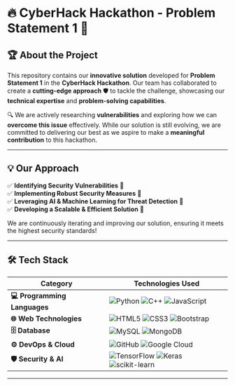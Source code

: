 # 🔥 CyberHack Hackathon - Problem Statement 1 🚀  

## 🏆 About the Project  

This repository contains our **innovative solution** developed for **Problem Statement 1** in the **CyberHack Hackathon**. Our team has collaborated to create a **cutting-edge approach** 🛡️ to tackle the challenge, showcasing our **technical expertise** and **problem-solving capabilities**.  

🔍 We are actively researching **vulnerabilities** and exploring how we can **overcome this issue** effectively. While our solution is still evolving, we are committed to delivering our best as we aspire to make a **meaningful contribution** to this hackathon.  

---

## 💡 Our Approach  

✅ **Identifying Security Vulnerabilities** 🔎  
✅ **Implementing Robust Security Measures** 🔐  
✅ **Leveraging AI & Machine Learning for Threat Detection** 🤖  
✅ **Developing a Scalable & Efficient Solution** 🚀  

We are continuously iterating and improving our solution, ensuring it meets the highest security standards!  

---

## 🛠️ Tech Stack  

| Category | Technologies Used |
|----------|------------------|
| **💻 Programming Languages** | ![Python](https://img.shields.io/badge/Python-3776AB?style=for-the-badge&logo=python&logoColor=white) ![C++](https://img.shields.io/badge/C++-00599C?style=for-the-badge&logo=cplusplus&logoColor=white) ![JavaScript](https://img.shields.io/badge/JavaScript-F7DF1E?style=for-the-badge&logo=javascript&logoColor=black) |
| **🌐 Web Technologies** | ![HTML5](https://img.shields.io/badge/HTML5-E34F26?style=for-the-badge&logo=html5&logoColor=white) ![CSS3](https://img.shields.io/badge/CSS3-1572B6?style=for-the-badge&logo=css3&logoColor=white) ![Bootstrap](https://img.shields.io/badge/Bootstrap-563D7C?style=for-the-badge&logo=bootstrap&logoColor=white) |
| **🗄️ Database** | ![MySQL](https://img.shields.io/badge/MySQL-4479A1?style=for-the-badge&logo=mysql&logoColor=white) ![MongoDB](https://img.shields.io/badge/MongoDB-47A248?style=for-the-badge&logo=mongodb&logoColor=white) |
| **⚙️ DevOps & Cloud** | ![GitHub](https://img.shields.io/badge/GitHub-181717?style=for-the-badge&logo=github&logoColor=white) ![Google Cloud](https://img.shields.io/badge/Google%20Cloud-4285F4?style=for-the-badge&logo=googlecloud&logoColor=white) |
| **🛡️ Security & AI** | ![TensorFlow](https://img.shields.io/badge/TensorFlow-FF6F00?style=for-the-badge&logo=tensorflow&logoColor=white) ![Keras](https://img.shields.io/badge/Keras-D00000?style=for-the-badge&logo=keras&logoColor=white) ![scikit-learn](https://img.shields.io/badge/scikit--learn-F7931E?style=for-the-badge&logo=scikitlearn&logoColor=white) |

---
